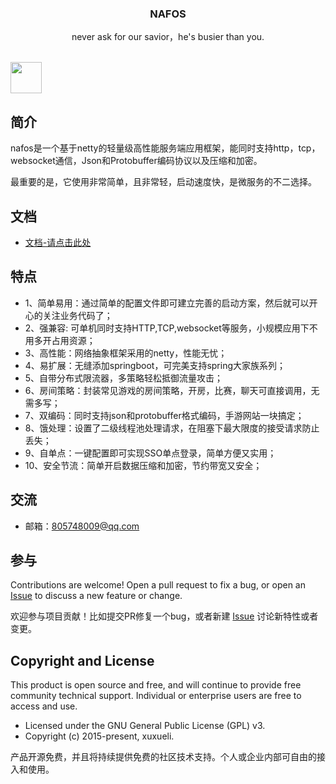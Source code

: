 <p align="center">  
   <h3 align="center">NAFOS</h3>
   <p align="center">
     never ask for our savior，he's busier than you.
     <br>
</p>
 <br>
        <a href="https://travis-ci.org/xuxueli/xxl-job">
            <img  height="50" width="50"  src="https://timgsa.baidu.com/timg?image&quality=80&size=b9999_10000&sec=1555864133489&di=1d10a230c0925ce98139316d1ba992c7&imgtype=0&src=http%3A%2F%2Fimg.mp.itc.cn%2Fupload%2F20160824%2F53427121c2f64eb492430b2849e9c0c4.jpg" >
        </a>


## 简介
nafos是一个基于netty的轻量级高性能服务端应用框架，能同时支持http，tcp，websocket通信，Json和Protobuffer编码协议以及压缩和加密。

最重要的是，它使用非常简单，且非常轻，启动速度快，是微服务的不二选择。



## 文档
- [文档-请点击此处](https://www.showdoc.cc/nafos?page_id=1033780133131417)





## 特点
- 1、简单易用：通过简单的配置文件即可建立完善的启动方案，然后就可以开心的关注业务代码了；
- 2、强兼容: 可单机同时支持HTTP,TCP,websocket等服务，小规模应用下不用多开占用资源；
- 3、高性能：网络抽象框架采用的netty，性能无忧；
- 4、易扩展：无缝添加springboot，可完美支持spring大家族系列；
- 5、自带分布式限流器，多策略轻松抵御流量攻击；
- 6、房间策略：封装常见游戏的房间策略，开房，比赛，聊天可直接调用，无需多写；
- 7、双编码：同时支持json和protobuffer格式编码，手游网站一块搞定；
- 8、饿处理：设置了二级线程池处理请求，在阻塞下最大限度的接受请求防止丢失；
- 9、自单点：一键配置即可实现SSO单点登录，简单方便又实用；
- 10、安全节流：简单开启数据压缩和加密，节约带宽又安全；

## 交流

- 邮箱：805748009@qq.com


## 参与
Contributions are welcome! Open a pull request to fix a bug, or open an [Issue](https://gitee.com/huangxinyu/BC-NETTYGO/issues) to discuss a new feature or change.

欢迎参与项目贡献！比如提交PR修复一个bug，或者新建 [Issue](https://gitee.com/huangxinyu/BC-NETTYGO/issues) 讨论新特性或者变更。


## Copyright and License
This product is open source and free, and will continue to provide free community technical support. Individual or enterprise users are free to access and use.

- Licensed under the GNU General Public License (GPL) v3.
- Copyright (c) 2015-present, xuxueli.

产品开源免费，并且将持续提供免费的社区技术支持。个人或企业内部可自由的接入和使用。



